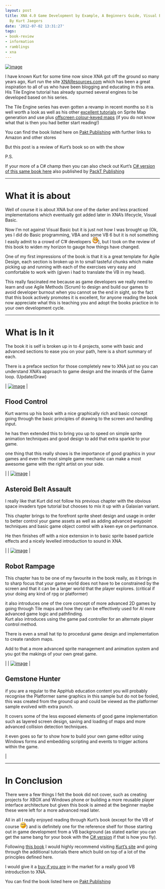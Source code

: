 ```yaml
---
layout: post
title: XNA 4.0 Game Development by Example, A Beginners Guide, Visual Basic Edition
  By Kurt Jaegers
date: '2012-07-02 13:31:27'
tags:
- book-review
- information
- ramblings
- xna
---
```


[![image](/Images/wordpress/2012/07/image_thumb133.png "image")](/Images/wordpress/2012/07/image130.png)

I have known Kurt for some time now since XNA got off the ground so many years ago, Kurt run the site [XNAResources.com](http://www.xnaresources.com/) which has been a great inspiration to all of us who have been blogging and educating in this area.  His Tile Engine tutorial has already spurned several engines to be developed based on his series.

The Tile Engine series has even gotten a revamp in recent months so it is well worth a look as well as his other [excellent tutorials](http://www.xnaresources.com/default.asp?page=TUTORIALS) on Sprite Map generation and use plus [offscreen colour-keyed maps](http://bit.ly/yFygvj) (if you do not know what that is then you had better start reading!)

You can find the book listed here on [Pakt Publishing](http://link.packtpub.com/UlJLZO) with further links to Amazon and other stores

But this post is a review of Kurt’s book so on with the show

P.S.

If your more of a C# champ then you can also check out Kurt’s [C# version of this same book here](http://www.packtpub.com/xna-4-0-game-development-by-example-beginners-guide/book) also published by [PackT Publishing](http://www.packtpub.com/)

* * *

# What it is about

Well of course it is about XNA but one of the darker and less practiced implementations which eventually got added later in XNA’s lifecycle, Visual Basic.

Now I’m not against Visual Basic but it is just not how I was brought up (Ok, yes I did do Basic programming, VBA and some VB 6 but it is not something I easily admit to a crowd of C’# developers ![Open-mouthed smile](/Images/wordpress/2012/07/wlEmoticon-openmouthedsmile12.png)), but I took on the review of this book to widen my horizon to gauge how things have changed.

One of my first impressions of the book is that it is a great template for Agile Design, each section is broken up in to small tasteful chunks which make picking up and running with each of the exercises very easy and  comfortable to work with (given i had to translate the VB in my head).

This really fascinated me because as game developers we really need to learn and use Agile Methods (Scrum) to design and build our games to avoid developer burnout when you cannot se the end in sight, so the fact that this book actively promotes it is excellent, for anyone reading the book now appreciate what this is teaching you and adopt the books practice in to your own development cycle.

* * *

# What is In it

The book it is self is broken up in to 4 projects, some with basic and advanced sections to ease you on your path, here is a short summary of each.

There is a preface section for those completely new to XNA just so you can understand XNA’s approach to game design and the innards of the Game loop. (Update/Draw)

| [![image](/Images/wordpress/2012/07/image_thumb134.png "image")](/Images/wordpress/2012/07/image131.png) | 
## Flood Control

Kurt warms up his book with a nice graphically rich and basic concept going through the basic principles of drawing to the screen and handling input.

he has then extended this to bring you up to speed on simple sprite animation techniques and good design to add that extra sparkle to your game.

one thing that this really shows is the importance of good graphics in your games and even the most simple game mechanic can make a most awesome game with the right artist on your side.

 |
| [![image](/Images/wordpress/2012/07/image_thumb135.png "image")](/Images/wordpress/2012/07/image132.png) | 
## Asteroid Belt Assault

I really like that Kurt did not follow his previous chapter with the obvious space invaders type tutorial but chooses to mix it up with a Galaxian variant.

This chapter brings to the forefront sprite sheet design and usage in order to better control your game assets as well as adding advanced waypoint techniques and basic game object control with a keen eye on performance.

He then finishes off with a nice extension in to basic sprite based particle effects and a nicely levelled introduction to sound in XNA.

 

 |
| [![image](/Images/wordpress/2012/07/image_thumb136.png "image")](/Images/wordpress/2012/07/image133.png) | 
## Robot Rampage

This chapter has to be one of my favourite in the book really, as it brings in to sharp focus that your game world does not have to be constrained by the screen and that it can be a larger world that the player explores. (critical if your doing any kind of rpg or platformer)

it also introduces one of the core concept of more advanced 2D games by going through Tile maps and how they can be effectively used for AI more advanced game logic and pathfinding.  
Kurt also introduces using the game pad controller for an alternate player control method.

There is even a small hat tip to procedural game design and implementation to create random maps.

Add to that a more advanced sprite management and animation system and you got the makings of your own great game.

 |
| [![image](/Images/wordpress/2012/07/image_thumb137.png "image")](/Images/wordpress/2012/07/image134.png) | 
## Gemstone Hunter

if you are a regular to the AppHub education content you will probably recognise the Platformer same graphics in this sample but do not be fooled, this was created from the ground up and could be viewed as the platformer sample evolved with extra punch.

It covers some of the less exposed elements of good game implementation such as layered screen design, saving and loading of maps and more advanced collision detection techniques.

it even goes so far to show how to build your own game editor using Windows forms and embedding scripting and events to trigger actions within the game.

 |

* * *

# In Conclusion

There were a few things I felt the book did not cover, such as creating projects for XBOX and Windows phone or building a more reusable player interface architecture but given this book is aimed at the beginner maybe these were left for a more advanced read later.

All in all I really enjoyed reading through Kurt’s book (except for the VB of course ![Smile](/Images/wordpress/2012/07/wlEmoticon-smile2.png)) and is definitely one for the reference shelf for those starting out in game development from a VB background (as stated earlier you can get the same bang for your book with the [C# version](http://www.packtpub.com/xna-4-0-game-development-by-example-beginners-guide/book) if that is how you fly).

Following [this book](http://link.packtpub.com/UlJLZO) I would highly recommend visiting [Kurt’s site](http://www.xnaresources.com/) and going through the additional tutorials there which build on top of a lot of the principles defined here.

I would give it a [buy if you are](http://link.packtpub.com/UlJLZO) in the market for a really good VB introduction to XNA.

You can find the book listed here on [Pakt Publishing](http://link.packtpub.com/UlJLZO)

